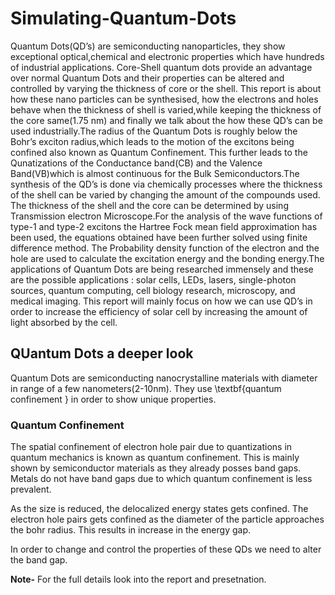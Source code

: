 # Simulating-Quantum-Dots

Quantum  Dots(QD’s)  are  semiconducting  nanoparticles,  they  show  exceptional  optical,chemical and electronic properties which have hundreds of industrial applications.  Core-Shell quantum dots provide an advantage over normal Quantum Dots and their properties can  be  altered  and  controlled  by  varying  the  thickness  of  core  or  the  shell.   This  report is about how these nano particles can be synthesised, how the electrons and holes behave  when the thickness of shell is varied,while keeping the thickness of the core same(1.75 nm) and finally we talk about the how these QD’s can be used industrially.The radius of the Quantum Dots is roughly below the Bohr’s exciton radius,which leads to the motion of the excitons being confined also known as Quantum Confinement.  This further leads to the Qunatizations of the Conductance band(CB) and the Valence Band(VB)which is almost continuous for the Bulk Semiconductors.The synthesis of the QD’s is done via chemically processes where the thickness of the shell can be varied by changing the amount of the compounds used.  The thickness of the shell and the core can be determined by using Transmission electron Microscope.For the analysis of the wave functions of type-1 and type-2 excitons the Hartree Fock mean field approximation has been used, the equations obtained have been further solved using finite difference method.  The Probability density function of the electron and the hole are used to calculate the excitation energy and the bonding energy.The applications of Quantum Dots are being researched immensely and these are the possible applications :  solar cells, LEDs, lasers, single-photon sources, quantum computing, cell biology research, microscopy, and medical imaging.  This report will mainly focus on how we can use QD’s in order to increase the efficiency of solar cell by increasing the amount of light absorbed by the cell.

## QUantum Dots a deeper look 
Quantum Dots are semiconducting nanocrystalline materials with diameter in range of a few nanometers(2-10nm). They use \textbf{quantum confinement } in order to show unique properties. 
### Quantum Confinement
The spatial confinement of electron hole pair due to quantizations in quantum mechanics is known as quantum confinement. This is mainly shown by semiconductor materials as they already posses band gaps.
Metals do not have band gaps due to which quantum confinement is less prevalent. 

As the size is reduced, the delocalized energy states gets confined. The electron hole pairs gets confined as the diameter of the particle approaches the bohr radius. This results in increase in the energy gap. 

In order to change and control the properties of these QDs we need to alter the band gap.

**Note-** For the full details look into the report and presetnation. 
